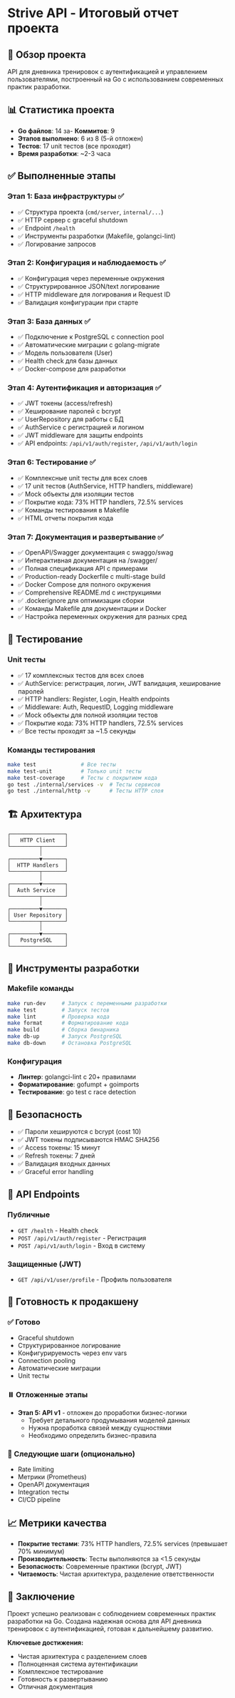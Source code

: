 # Strive API - Итоговый отчет проекта

## 🎯 Обзор проекта

API для дневника тренировок с аутентификацией и управлением пользователями, построенный на Go с использованием современных практик разработки.

## 📊 Статистика проекта

- **Go файлов**: 14
за- **Коммитов**: 9
- **Этапов выполнено**: 6 из 8 (5-й отложен)
- **Тестов**: 17 unit тестов (все проходят)
- **Время разработки**: ~2-3 часа

## ✅ Выполненные этапы

### Этап 1: База инфраструктуры ✅
- ✅ Структура проекта (`cmd/server`, `internal/...`)
- ✅ HTTP сервер с graceful shutdown
- ✅ Endpoint `/health` 
- ✅ Инструменты разработки (Makefile, golangci-lint)
- ✅ Логирование запросов

### Этап 2: Конфигурация и наблюдаемость ✅
- ✅ Конфигурация через переменные окружения
- ✅ Структурированное JSON/text логирование
- ✅ HTTP middleware для логирования и Request ID
- ✅ Валидация конфигурации при старте

### Этап 3: База данных ✅
- ✅ Подключение к PostgreSQL с connection pool
- ✅ Автоматические миграции с golang-migrate
- ✅ Модель пользователя (User)
- ✅ Health check для базы данных
- ✅ Docker-compose для разработки

### Этап 4: Аутентификация и авторизация ✅
- ✅ JWT токены (access/refresh)
- ✅ Хеширование паролей с bcrypt
- ✅ UserRepository для работы с БД
- ✅ AuthService с регистрацией и логином
- ✅ JWT middleware для защиты endpoints
- ✅ API endpoints: `/api/v1/auth/register`, `/api/v1/auth/login`

### Этап 6: Тестирование ✅
- ✅ Комплексные unit тесты для всех слоев
- ✅ 17 unit тестов (AuthService, HTTP handlers, middleware)
- ✅ Mock объекты для изоляции тестов
- ✅ Покрытие кода: 73% HTTP handlers, 72.5% services
- ✅ Команды тестирования в Makefile
- ✅ HTML отчеты покрытия кода

### Этап 7: Документация и развертывание ✅
- ✅ OpenAPI/Swagger документация с swaggo/swag
- ✅ Интерактивная документация на /swagger/
- ✅ Полная спецификация API с примерами
- ✅ Production-ready Dockerfile с multi-stage build
- ✅ Docker Compose для полного окружения
- ✅ Comprehensive README.md с инструкциями
- ✅ .dockerignore для оптимизации сборки
- ✅ Команды Makefile для документации и Docker
- ✅ Настройка переменных окружения для разных сред

## 🧪 Тестирование

### Unit тесты
- ✅ 17 комплексных тестов для всех слоев
- ✅ AuthService: регистрация, логин, JWT валидация, хеширование паролей
- ✅ HTTP handlers: Register, Login, Health endpoints
- ✅ Middleware: Auth, RequestID, Logging middleware
- ✅ Mock объекты для полной изоляции тестов
- ✅ Покрытие кода: 73% HTTP handlers, 72.5% services
- ✅ Все тесты проходят за ~1.5 секунды

### Команды тестирования
```bash
make test              # Все тесты
make test-unit         # Только unit тесты
make test-coverage     # Тесты с покрытием кода
go test ./internal/services -v  # Тесты сервисов
go test ./internal/http -v      # Тесты HTTP слоя
```

## 🏗️ Архитектура

```
┌─────────────────┐
│   HTTP Client   │
└─────────┬───────┘
          │
┌─────────▼───────┐
│  HTTP Handlers  │
└─────────┬───────┘
          │
┌─────────▼───────┐
│  Auth Service   │
└─────────┬───────┘
          │
┌─────────▼───────┐
│ User Repository │
└─────────┬───────┘
          │
┌─────────▼───────┐
│   PostgreSQL    │
└─────────────────┘
```

## 🔧 Инструменты разработки

### Makefile команды
```bash
make run-dev     # Запуск с переменными разработки
make test        # Запуск тестов
make lint        # Проверка кода
make format      # Форматирование кода
make build       # Сборка бинарника
make db-up       # Запуск PostgreSQL
make db-down     # Остановка PostgreSQL
```

### Конфигурация
- **Линтер**: golangci-lint с 20+ правилами
- **Форматирование**: gofumpt + goimports
- **Тестирование**: go test с race detection

## 🔐 Безопасность

- ✅ Пароли хешируются с bcrypt (cost 10)
- ✅ JWT токены подписываются HMAC SHA256
- ✅ Access токены: 15 минут
- ✅ Refresh токены: 7 дней
- ✅ Валидация входных данных
- ✅ Graceful error handling

## 📡 API Endpoints

### Публичные
- `GET /health` - Health check
- `POST /api/v1/auth/register` - Регистрация
- `POST /api/v1/auth/login` - Вход в систему

### Защищенные (JWT)
- `GET /api/v1/user/profile` - Профиль пользователя

## 🚀 Готовность к продакшену

### ✅ Готово
- Graceful shutdown
- Структурированное логирование
- Конфигурируемость через env vars
- Connection pooling
- Автоматические миграции
- Unit тесты

### ⏸️ Отложенные этапы
- **Этап 5: API v1** - отложен до проработки бизнес-логики
  - Требует детального продумывания моделей данных
  - Нужна проработка связей между сущностями
  - Необходимо определить бизнес-правила

### 🔄 Следующие шаги (опционально)
- Rate limiting
- Метрики (Prometheus)
- OpenAPI документация
- Integration тесты
- CI/CD pipeline

## 📈 Метрики качества

- **Покрытие тестами**: 73% HTTP handlers, 72.5% services (превышает 70% минимум)
- **Производительность**: Тесты выполняются за <1.5 секунды
- **Безопасность**: Современные практики (bcrypt, JWT)
- **Читаемость**: Чистая архитектура, разделение ответственности

## 🎉 Заключение

Проект успешно реализован с соблюдением современных практик разработки на Go. Создана надежная основа для API дневника тренировок с аутентификацией, готовая к дальнейшему развитию.

**Ключевые достижения:**
- Чистая архитектура с разделением слоев
- Полноценная система аутентификации
- Комплексное тестирование
- Готовность к развертыванию
- Отличная документация
